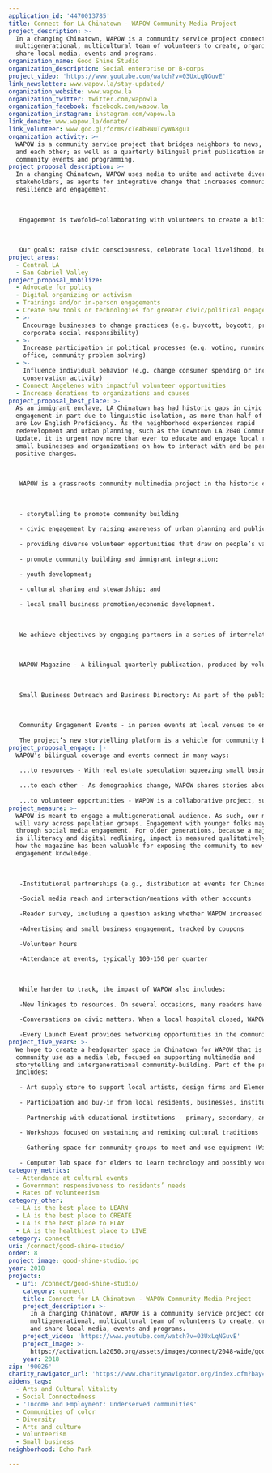 ```yaml
---
application_id: '4470013785'
title: Connect for LA Chinatown - WAPOW Community Media Project
project_description: >-
  In a changing Chinatown, WAPOW is a community service project connecting a
  multigenerational, multicultural team of volunteers to create, organize and
  share local media, events and programs.
organization_name: Good Shine Studio
organization_description: Social enterprise or B-corps
project_video: 'https://www.youtube.com/watch?v=03UxLqNGuvE'
link_newsletter: www.wapow.la/stay-updated/
organization_website: www.wapow.la
organization_twitter: twitter.com/wapowla
organization_facebook: facebook.com/wapow.la
organization_instagram: instagram.com/wapow.la
link_donate: www.wapow.la/donate/
link_volunteer: www.goo.gl/forms/cTeAb9NuTcyWA8gu1
organization_activity: >-
  WAPOW is a community service project that bridges neighbors to news, resources
  and each other; as well as a quarterly bilingual print publication and
  community events and programming.
project_proposal_description: >-
  In a changing Chinatown, WAPOW uses media to unite and activate diverse
  stakeholders, as agents for integrative change that increases community power,
  resilience and engagement. 
   
   
   
   Engagement is twofold—collaborating with volunteers to create a bilingual quarterly; then sharing knowledge in print, online and at events.
   
   
   
   Our goals: raise civic consciousness, celebrate local livelihood, build empathy, and advocate for creative placekeeping, cultural stewardship and sustainable economic development.
project_areas:
  - Central LA
  - San Gabriel Valley
project_proposal_mobilize:
  - Advocate for policy
  - Digital organizing or activism
  - Trainings and/or in-person engagements
  - Create new tools or technologies for greater civic/political engagement
  - >-
    Encourage businesses to change practices (e.g. buycott, boycott, promote
    corporate social responsibility)
  - >-
    Increase participation in political processes (e.g. voting, running for
    office, community problem solving)
  - >-
    Influence individual behavior (e.g. change consumer spending or increase
    conservation activity)
  - Connect Angelenos with impactful volunteer opportunities
  - Increase donations to organizations and causes
project_proposal_best_place: >-
  As an immigrant enclave, LA Chinatown has had historic gaps in civic
  engagement—in part due to linguistic isolation, as more than half of residents
  are Low English Proficiency. As the neighborhood experiences rapid
  redevelopment and urban planning, such as the Downtown LA 2040 Community Plan
  Update, it is urgent now more than ever to educate and engage local residents,
  small businesses and organizations on how to interact with and be part of
  positive changes.
   
   
   
   WAPOW is a grassroots community multimedia project in the historic cultural urban neighborhood of LA Chinatown that uses narrative arts to advance various objectives including: 
   
   
   
   - storytelling to promote community building
   
   - civic engagement by raising awareness of urban planning and public services 
   
   - providing diverse volunteer opportunities that draw on people’s varied skills in art, translation, writing, event planning, etc.
   
   - promote community building and immigrant integration;
   
   - youth development;
   
   - cultural sharing and stewardship; and
   
   - local small business promotion/economic development. 
   
   
   
   We achieve objectives by engaging partners in a series of interrelated activities: 
   
   
   
   WAPOW Magazine - A bilingual quarterly publication, produced by volunteer community contributors, focused on community news and cultural highlights, that also lead conversations on civic issues otherwise not covered in mainstream and ethnic media.
   
   
   
   Small Business Outreach and Business Directory: As part of the publication, small businesses may access free or low-cost graphic design or translation services to help broaden their community reach.They will also be able to place advertisements, with ad spaces prioritized for local small businesses. Currently, older legacy businesses struggle to reach newer generations, and newer businesses struggle to reach older generations, in part due to branding or linguistic barriers. Conversations with businesses may also include counseling on how to increase reach—whether by adding translation or trying online marketing. Concurrently, we will be developing a small business directory that will feature older and new businesses to capture the different types of businesses in Chinatown. 
   
   
   
   Community Engagement Events - in person events at local venues to engage the public in meaningful interactions and dialogues. Opportunities include movie screenings, housing rights workshops, community panels on local issues, and cultural activities. 
   
   The project’s new storytelling platform is a vehicle for community building around important issues of shared interest. It also provides new ways to access community resources, and opportunities for people to activate and connect—either actively as volunteers or event-goers, or passively as readers. The focus on storytelling helps build empathy and mutual understanding across different generations, experiences, histories and perspectives, toward building community cohesion and resilience.
project_proposal_engage: |-
  WAPOW’s bilingual coverage and events connect in many ways:
   
   ...to resources - With real estate speculation squeezing small businesses and residents—95 percent are renters, and about a quarter are fixed-income seniors—WAPOW is a tool, training locals on City planning processes and highlighting available supports—e.g., tenant rights and small business assistance. 
   
   ...to each other - As demographics change, WAPOW shares stories about people and places to celebrate local heritage, build empathy across cultures and generations, and encourage community-building and stewardship. Every quarter, we choose a theme to guide conversation around issues otherwise not covered by mainstream or ethnic media. In Issue 2, “Family Traditions,” we brought Chinatown chefs from different backgrounds around a dinner conversation on their family traditions. In Issue 3, “Roots,” we held a tour of LA State Historic Park, and guest speaker Robert Garcia of the former Chinatown Yards Alliance, shared his experience with the coalition that fought for the park. In Issue 4, we'll celebrate New Chinatown’s 80th Anniversary, and ask locals their hopes for the next 80 years, to start conversation on community visioning. 
   
   ...to volunteer opportunities - WAPOW is a collaborative project, successful because it leverages contributors’ strengths to contribute in ways that are meaningful—through artwork, language competencies, people skills, event planning, cooking, etc. It will continue engaging different partners.
project_measure: >-
  WAPOW is meant to engage a multigenerational audience. As such, our metrics
  will vary across population groups. Engagement with younger folks may be
  through social media engagement. For older generations, because a major issue
  is illiteracy and digital redlining, impact is measured qualitatively—such as
  how the magazine has been valuable for exposing the community to new civic
  engagement knowledge.
   
   
   
   -Institutional partnerships (e.g., distribution at events for Chinese American Museum, C.A.C.A., CAUSE, AAAJ, API Forward Movement, Chinatown Service Center, OCA-GLA, LA State Historic Park, etc.)
   
   -Social media reach and interaction/mentions with other accounts
   
   -Reader survey, including a question asking whether WAPOW increased awareness of community affairs
   
   -Advertising and small business engagement, tracked by coupons
   
   -Volunteer hours 
   
   -Attendance at events, typically 100-150 per quarter
   
   
   
   While harder to track, the impact of WAPOW also includes:
   
   -New linkages to resources. On several occasions, many readers have commented that the bilingual Resources Directory page has been the most valuable.
   
   -Conversations on civic matters. When a local hospital closed, WAPOW sent a student to Alpine Park to monitor resident reactions. Of 6 seniors interviewed, half did not know about the closure, and several commented that the services were lacking. 
   
   -Every Launch Event provides networking opportunities in the communitiy.
project_five_years: >-
  We hope to create a headquarter space in Chinatown for WAPOW that is open for
  community use as a media lab, focused on supporting multimedia and
  storytelling and intergenerational community-building. Part of the programming
  includes:
   
   - Art supply store to support local artists, design firms and Elementary students
   
   - Participation and buy-in from local residents, businesses, institutions new and old. There are many community organizations that are doing great work. All of them need media production to share their work and tell the story.
   
   - Partnership with educational institutions - primary, secondary, and post-secondary education; as well as local archival institutions like Chinese Historical Society of Southern California, which has a lot of raw materials waiting to be produced/finished into stories for broader consumption.
   
   - Workshops focused on sustaining and remixing cultural traditions
   
   - Gathering space for community groups to meet and use equipment (Wifi, software, etc.), while incubating and marketing their Chinatown-serving projects
   
   - Computer lab space for elders to learn technology and possibly work with Visual Communications to organize a Digital Histories program that teaches seniors to make movies about their own lives
category_metrics:
  - Attendance at cultural events
  - Government responsiveness to residents’ needs
  - Rates of volunteerism
category_other:
  - LA is the best place to LEARN
  - LA is the best place to CREATE
  - LA is the best place to PLAY
  - LA is the healthiest place to LIVE
category: connect
uri: /connect/good-shine-studio/
order: 8
project_image: good-shine-studio.jpg
year: 2018
projects:
  - uri: /connect/good-shine-studio/
    category: connect
    title: Connect for LA Chinatown - WAPOW Community Media Project
    project_description: >-
      In a changing Chinatown, WAPOW is a community service project connecting a
      multigenerational, multicultural team of volunteers to create, organize
      and share local media, events and programs.
    project_video: 'https://www.youtube.com/watch?v=03UxLqNGuvE'
    project_image: >-
      https://activation.la2050.org/assets/images/connect/2048-wide/good-shine-studio.jpg
    year: 2018
zip: '90026'
charity_navigator_url: 'https://www.charitynavigator.org/index.cfm?bay=search.profile&ein=609909662'
aidens_tags:
  - Arts and Cultural Vitality
  - Social Connectedness
  - 'Income and Employment: Underserved communities'
  - Communities of color
  - Diversity
  - Arts and culture
  - Volunteerism
  - Small business
neighborhood: Echo Park

---
```

